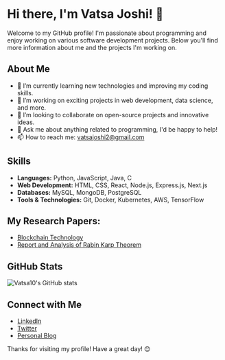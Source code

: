 # Hi there, I'm Vatsa Joshi! 👋

Welcome to my GitHub profile! I'm passionate about programming and enjoy working on various software development projects. Below you'll find more information about me and the projects I'm working on.

## About Me

- 🌱 I’m currently learning new technologies and improving my coding skills.
- 🔭 I’m working on exciting projects in web development, data science, and more.
- 👯 I’m looking to collaborate on open-source projects and innovative ideas.
- 💬 Ask me about anything related to programming, I'd be happy to help!
- 📫 How to reach me: [vatsajoshi2@gmail.com](mailto:vatsajoshi2@gmail.com)

## Skills

- **Languages:** Python, JavaScript, Java, C
- **Web Development:** HTML, CSS, React, Node.js, Express.js, Next.js
- **Databases:** MySQL, MongoDB, PostgreSQL
- **Tools & Technologies:** Git, Docker, Kubernetes, AWS, TensorFlow

## My Research Papers:

- [Blockchain Technology](http://dx.doi.org/10.13140/RG.2.2.32465.75365)
- [Report and Analysis of Rabin Karp Theorem](10.13140/RG.2.2.24592.01283)

## GitHub Stats

![Vatsa10's GitHub stats](https://github-readme-stats.vercel.app/api?username=Vatsa10&show_icons=true&theme=radical)

## Connect with Me

- [LinkedIn](www.linkedin.com/in/vatsa-joshi)
- [Twitter](https://twitter.com/vatsa_10)
- [Personal Blog](https://bento.me/vatsa)

Thanks for visiting my profile! Have a great day! 😊
